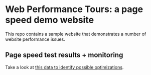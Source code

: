 # Web Performance Tours: a page speed demo website

This repo contains a sample website that demonstrates a number of website performance issues.

## Page speed test results + monitoring

Take a look at [this data to identify possible optimizations](https://www.debugbear.com/project/25972/pageLoad/303258/overview).

